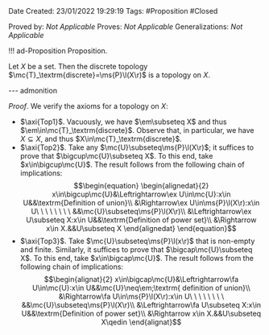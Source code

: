 <br />
<br />

Date Created: 23/01/2022 19:29:19
Tags: #Proposition #Closed 

Proved by: _Not Applicable_
Proves: _Not Applicable_
Generalizations: _Not Applicable_

!!! ad-Proposition Proposition.

Let $X$ be a set. Then the discrete topology $\mc{T}_\textrm{discrete}=\ms{P}\l(X\r)$ is a topology on $X$.

--- admonition

_Proof_. We verify the axioms for a topology on $X$:
* $\axi{Top1}$. Vacuously, we have $\em\subseteq X$ and thus $\em\in\mc{T}_\textrm{discrete}$. Observe that, in particular, we have $X\subseteq X$, and thus $X\in\mc{T}_\textrm{discrete}$.
* $\axi{Top2}$. Take any $\mc{U}\subseteq\ms{P}\l(X\r)$; it suffices to prove that $\bigcup\mc{U}\subseteq X$. To this end, take $x\in\bigcup\mc{U}$. The result follows from the following chain of implications:
$$\begin{equation}
    \begin{alignedat}{2}
        x\in\bigcup\mc{U}&\Leftrightarrow\ex U\in\mc{U}:x\in U&&\textrm{Definition of union}\\
        &\Rightarrow\ex U\in\ms{P}\l(X\r):x\in U\ \ \ \ \ \ \ \ &&\mc{U}\subseteq\ms{P}\l(X\r)\\
        &\Leftrightarrow\ex U\subseteq X:x\in U&&\textrm{Definition of power set}\\
        &\Rightarrow x\in X.&&U\subseteq X
    \end{alignedat}
\end{equation}$$
* $\axi{Top3}$. Take $\mc{U}\subseteq\ms{P}\l(x\r)$ that is non-empty and finite. Similarly, it suffices to prove that $\bigcap\mc{U}\subseteq X$. To this end, take $x\in\bigcap\mc{U}$. The result follows from the following chain of implications:
$$\begin{alignat}{2}
    x\in\bigcap\mc{U}&\Leftrightarrow\fa U\in\mc{U}:x\in U&&\mc{U}\neq\em;\textrm{ definition of union}\\
    &\Rightarrow\fa U\in\ms{P}\l(X\r):x\in U\ \ \ \ \ \ \ \ &&\mc{U}\subseteq\ms{P}\l(X\r)\\
    &\Leftrightarrow\fa U\subseteq X:x\in U&&\textrm{Definition of power set}\\
    &\Rightarrow x\in X.&&U\subseteq X\qedin
\end{alignat}$$

